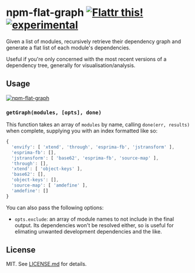 # npm-flat-graph [![Flattr this!](https://api.flattr.com/button/flattr-badge-large.png)](https://flattr.com/submit/auto?user_id=hughskennedy&url=http://github.com/hughsk/npm-flat-graph&title=npm-flat-graph&description=hughsk/npm-flat-graph%20on%20GitHub&language=en_GB&tags=flattr,github,javascript&category=software)[![experimental](http://hughsk.github.io/stability-badges/dist/experimental.svg)](http://github.com/hughsk/stability-badges) #

Given a list of modules, recursively retrieve their dependency graph and generate a flat list of each module's dependencies.

Useful if you're only concerned with the most recent versions of a dependency
tree, generally for visualisation/analysis.

## Usage ##

[![npm-flat-graph](https://nodei.co/npm/npm-flat-graph.png?mini=true)](https://nodei.co/npm/npm-flat-graph)

### `getGraph(modules, [opts], done)`

This function takes an array of `modules` by name, calling `done(err, results)`
when complete, supplying you with an index formatted like so:

``` javascript
{
  'envify': [ 'xtend', 'through', 'esprima-fb', 'jstransform' ],
  'esprima-fb': [],
  'jstransform': [ 'base62', 'esprima-fb', 'source-map' ],
  'through': [],
  'xtend': [ 'object-keys' ],
  'base62': [],
  'object-keys': [],
  'source-map': [ 'amdefine' ],
  'amdefine': []
}
```

You can also pass the following options:

* `opts.exclude`: an array of module names to not include in the final output.
  Its dependencies won't be resolved either, so is useful for elimating unwanted
  development dependencies and the like.

## License ##

MIT. See [LICENSE.md](http://github.com/hughsk/npm-flat-graph/blob/master/LICENSE.md) for details.
